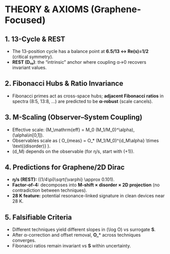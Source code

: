 # THEORY & AXIOMS (Graphene-Focused)

## 1. 13-Cycle & REST
- The 13-position cycle has a balance point at **6.5/13 ↔ Re(s)=1/2** (critical symmetry).
- **REST (D₁₀)**: the “intrinsic” anchor where coupling α→0 recovers invariant values.

## 2. Fibonacci Hubs & Ratio Invariance
- Fibonacci primes act as cross-space hubs; **adjacent Fibonacci ratios** in spectra (8:5, 13:8, …) are predicted to be **α-robust** (scale cancels).

## 3. M-Scaling (Observer–System Coupling)
- Effective scale: \(M_\mathrm{eff} = M_0 (M_1/M_0)^\alpha\), \(\alpha\in[0,1]\).
- Observables scale as \( O_{meas} = O_* (M_1/M_0)^{d_M\alpha} \times \text{(disorder)} \).
- \(d_M\) depends on the observable (for η/s, start with \(+1\)).

## 4. Predictions for Graphene/2D Dirac
- **η/s (REST):** \((1/4\pi)\sqrt{\varphi} \approx 0.101\).
- **Factor-of-4:** decomposes into **M-shift × disorder × 2D projection** (no contradiction between techniques).
- **28 K feature:** potential resonance-linked signature in clean devices near 28 K.

## 5. Falsifiable Criteria
- Different techniques yield different slopes in \(\log O\) vs surrogate **S**.
- After α-correction and offset removal, **O\_*** across techniques converges.
- Fibonacci ratios remain invariant vs **S** within uncertainty.
